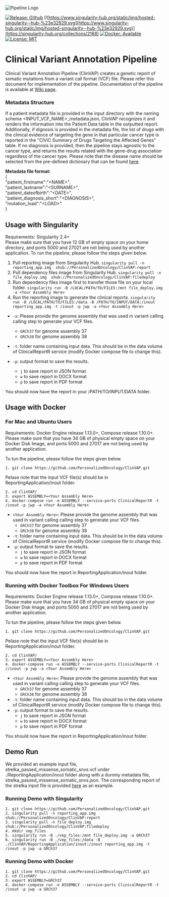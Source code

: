 ![Pipeline Logo](https://github.com/sbilge/ClinVAP/blob/master/doc/logo.jpeg)

[![Release: Github](https://img.shields.io/github/release/PersonalizedOncology/ClinicalReportingPipeline.svg)](https://github.com/PersonalizedOncology/ClinVAP/releases)
[![https://www.singularity-hub.org/static/img/hosted-singularity--hub-%23e32929.svg](https://www.singularity-hub.org/static/img/hosted-singularity--hub-%23e32929.svg)](https://singularity-hub.org/collections/2168)
[![Docker: Available](https://img.shields.io/badge/hosted-docker--hub-blue.svg)](https://cloud.docker.com/u/personalizedoncology/repository/list)
[![License: MIT](https://img.shields.io/badge/License-MIT-yellow.svg)](https://opensource.org/licenses/MIT)  

# Clinical Variant Annotation Pipeline

Clinical Variant Annotation Pipeline (ClinVAP) creates a genetic report of somatic mutations from a variant call format (VCF) file. Please refer this document for implementation of the pipeline. Documentation of the pipeline is available at [Wiki page](https://github.com/PersonalizedOncology/ClinVAP/wiki). 

### Metadata Structure
If a patient metadata file is provided in the input directory with the naming schema \<INPUT\_VCF\_NAME\>\_metadata.json, ClinVAP recognizes it and renders the information into the Patient Data table in the outputted report. Additionally, if dignosis is provided in the metadata file, the list of drugs with the clinical evidence of targeting the gene in that particular cancer type is reported in the "CIViC Summary of Drugs Targeting the Affected Genes" table. If no diagnosis is provided, then the pipeline stays agnostic to the cancer type, and returns the results related with the gene-drug association regardless of the cancer type. Please note that the disease name should be selected from the pre-defined dictionary that can be found [here](https://github.com/PersonalizedOncology/ClinVAP/blob/master/disease_names_dictionary.txt).   

**Metadata file format:**  
\{  
"patient\_firstname":"\<NAME\>",  
"patient\_lastname":"\<SURNAME\>",  
"patient\_dateofbirth":"\<DATE\>",  
"patient\_diagnosis\_short":"\<DIAGNOSIS\>",  
"mutation\_load":"\<LOAD\>"  
\}  


## Usage with Singularity

Requirements: Singularity 2.4+  
Please make sure that you have 12 GB of empty space on your home directory, and ports 5000 and 27021 are not being used by another application.
To run the pipeline, please follow the steps given below. 

1. Pull reporting image from Singularity Hub.
 `singularity pull -n reporting_app.img  shub://PersonalizedOncology/ClinVAP:report` 
2. Pull dependency files image from Singularity Hub. 
`singularity pull -n file_deploy.img  shub://PersonalizedOncology/ClinVAP:filedeploy`
3. Run dependency files image first to transfer those file on your local folder. 
 `singularity run -B /LOCAL/PATH/TO/FILES:/mnt file_deploy.img -a <Your Assembly Here>`
4. Run the reporting image to generate the clinical reports. 
`singularity run -B /LOCAL/PATH/TO/FILES:/data -B /PATH/TO/INPUT/DATA:/inout reporting_app.img -t /inout -p jwp -a <Your Assembly Here>`


* `-a`: Please provide the genome assembly that was used in variant calling calling step to generate your VCF files. 
	* `GRCh37` for genome assembly 37 
	* `GRCh38` for genome assembly 38

* `-t`: folder name containing input data. This should be in the data volume of ClinicalReportR service (modify Docker compose file to change this).
* `-p`: output format to save the results.
	* `j` to save report in JSON format
	* `w` to save report in DOCX format
	* `p` to save report in PDF format

You should now have the report in your /PATH/TO/INPUT/DATA folder.

## Usage with Docker

### For Mac and Ubuntu Users

Requirements: Docker Engine release 1.13.0+, Compose release 1.10.0+.  
Please make sure that you have 34 GB of physical empty space on your Docker Disk Image, and ports 5000 and 27017 are not being used by another application.

To tun the pipeline, please follow the steps given below. 

```
1. git clone https://github.com/PersonalizedOncology/ClinVAP.git
```
Pelase note that the input VCF file(s) should be in ReportingApplication/inout folder.

```
2. cd ClinVAP/
3. export ASSEMBLY=<Your Assembly Here>
4. docker-compose run -e ASSEMBLY --service-ports ClinicalReportR -t /inout -p jwp -a <Your Assembly Here>

```
* `<Your Assembly Here>`: Please provide the genome assembly that was used in variant calling calling step to generate your VCF files. 
	* `GRCh37` for genome assembly 37 
	* `GRCh38` for genome assembly 38
* `-t`: folder name containing input data. This should be in the data volume of ClinicalReportR service (modify Docker compose file to change this).
* `-p`: output format to save the results.
	* `j` to save report in JSON format
	* `w` to save report in DOCX format
	* `p` to save report in PDF format

You should now have the report in ReportingApplication/inout folder.

### Running with Docker Toolbox For Windows Users 

Requirements: Docker Engine release 1.13.0+, Compose release 1.10.0+.  
Please make sure that you have 34 GB of physical empty space on your Docker Disk Image, and ports 5000 and 27017 are not being used by another application.

To tun the pipeline, please follow the steps given below. 

```
1. git clone https://github.com/PersonalizedOncology/ClinVAP.git
```
Pelase note that the input VCF file(s) should be in ReportingApplication/inout folder.

```
2. cd ClinVAP/
3. export ASSEMBLY=<Your Assembly Here>
4. docker-compose run -e ASSEMBLY --service-ports ClinicalReportR -t //inout -p jwp -a <Your Assembly Here>

```
* `<Your Assembly Here>`: Please provide the genome assembly that was used in variant calling calling step to generate your VCF files. 
	* `GRCh37` for genome assembly 37 
	* `GRCh38` for genome assembly 38
* `-t`: folder name containing input data. This should be in the data volume of ClinicalReportR service (modify Docker compose file to change this).
* `-p`: output format to save the results.
	* `j` to save report in JSON format
	* `w` to save report in DOCX format
	* `p` to save report in PDF format

You should now have the report in ReportingApplication/inout folder.

## Demo Run
We provided an example input file, strelka\_passed\_missense\_somatic\_snvs.vcf under ./ReportingApplication/inout folder along with a dummy metadata file, strelka\_passed\_missense\_somatic\_snvs.json. The corresponding report of the strelka input file is provided [here](https://github.com/PersonalizedOncology/ClinVAP/tree/master/doc/strelka_passed_missense_somatic_snvs.pdf) as an example. 

### Running Demo with Singularity
```
1. git clone https://github.com/PersonalizedOncology/ClinVAP.git
2. singularity pull -n reporting_app.img  shub://PersonalizedOncology/ClinVAP:report
3. singularity pull -n file_deploy.img  shub://PersonalizedOncology/ClinVAP:filedeploy
4. mkdir vep_files
5. singularity run -B ./vep_files:/mnt file_deploy.img -a GRCh37
6. singularity run -B ./vep_files:/data -B ./ClinVAP/ReportingApplication/inout:/inout reporting_app.img -t /inout -p jwp -a GRCh37

```
### Running Demo with Docker

```
1. git clone https://github.com/PersonalizedOncology/ClinVAP.git
2. cd ClinVAP/
3. export ASSEMBLY=GRCh37
4. docker-compose run -e ASSEMBLY --service-ports ClinicalReportR -t /inout -p jwp -a GRCh37

```
